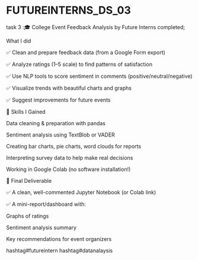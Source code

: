# FUTUREINTERNS_DS_03

task 3 :🎓 College Event Feedback Analysis by Future Interns completed;

 What I did
 
✅ Clean and prepare feedback data (from a Google Form export)

✅ Analyze ratings (1–5 scale) to find patterns of satisfaction

✅ Use NLP tools to score sentiment in comments (positive/neutral/negative)

✅ Visualize trends with beautiful charts and graphs

✅ Suggest improvements for future events

🧠 Skills I Gained

Data cleaning & preparation with pandas

Sentiment analysis using TextBlob or VADER

Creating bar charts, pie charts, word clouds for reports

Interpreting survey data to help make real decisions

Working in Google Colab (no software installation!)

📁 Final Deliverable

✅ A clean, well-commented Jupyter Notebook (or Colab link)

✅ A mini-report/dashboard with:

Graphs of ratings

Sentiment analysis summary

Key recommendations for event organizers

hashtag#futureintern hashtag#datanalaysis
